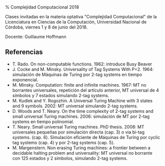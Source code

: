 % Complejidad Computacional 2018

Clases invitadas en la materia optativa "Complejidad Computacional" de
la Licenciatura en Ciencias de la Computación, Universidad Nacional de Córdoba,
viernes 1 y 8 de junio del 2018.

Docente: Guillaume Hoffmann

## Referencias

* T. Rado. On non-computable functions. 1962: introduce Busy Beaver
* J. Cocke and M. Minsky. Universality of Tag Systems With P=2. 1964: simulación de Máquinas de Turing por 2-tag systems en tiempo exponencial.
* M. Minsky. Computation: finite and infinite machines. 1967: MT no borrantes universales, repetición del artículo anterior, MT universal de 4 símbolos y 7 estados simulando 2-tag systems.
* M. Kudlek and Y. Rogozhin. A Universal Turing Machine with 3 states and 9 symbols. 2002: MT universal simulando 2-tag systems.
* D. Woods and T. Neary.  On the time complexity of 2-tag systems and small universal Turing machines. 2006: simulación de MT por 2-tag systems en tiempo polinomial.
* T. Neary. Small universal Turing machines. PhD thesis. 2008: MT universales pequeñas por simulación directa (cap. 3) o via bi-tag systems. (cap. 6).  Simulación eficiente de Máquinas de Turing por cyclic tag systems (cap. 4) y por 2-tag systems (cap. 5).
* M. Margenstern. Non erasing Turing machines: a frontier between a decidable halting problem and universality: MT universal no borrante con 125 estados y 2 símbolos, simulando 2-tag systems.
